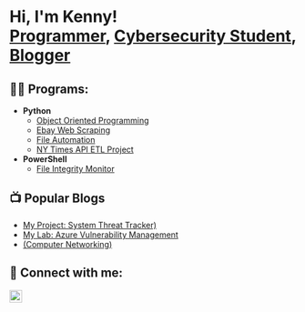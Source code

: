 <h1>Hi, I'm Kenny! <br/><a href="https://github.com/kennethrockson">Programmer</a>, <a href="https://www.linkedin.com/in/kennethrockson/">Cybersecurity Student</a>, <a href="https://kenneth-rockson-iti.squarespace.com">Blogger</a></h1>

<h2>👨‍💻 Programs:</h2>

- <b>Python</b>
  - [Object Oriented Programming](https://github.com/kennethrockson/Oop/tree/main/OOP)
  - [Ebay Web Scraping](https://github.com/kennethrockson/Oop/blob/main/OOP/midterm_code.py) 
  - [File Automation](https://github.com/kennethrockson/Oop/blob/main/OOP/file_io.py)
  - [NY Times API ETL Project](https://github.com/kennethrockson/NY-Times-API-ETL)
- <b>PowerShell</b>
  - [File Integrity Monitor](https://github.com/kennethrockson/File-Monitor)

<h2>📺 Popular Blogs</h2>

- [My Project: System Threat Tracker)](https://kenneth-rockson-iti.squarespace.com/blog/introducing-the-system-threat-tracker-z5abp-c5t4n)
- [My Lab: Azure Vulnerability Management](https://kenneth-rockson-iti.squarespace.com/blog/my-lab-azure-vulnerability-management-rbe2r-56abt)
- [(Computer Networking)](https://kenneth-rockson-iti.squarespace.com/blog/computer-networking-g4ym3-xzw5p)
<h2> 🤳 Connect with me:</h2>

[<img align="left" alt="KennethRockson | LinkedIn" width="22px" src="https://cdn.jsdelivr.net/npm/simple-icons@v3/icons/linkedin.svg" />][linkedin]

[linkedin]: https://www.linkedin.com/in/kennethrockson
